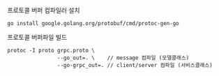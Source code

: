 

프로토콜 버퍼 컴파일러 설치
```
go install google.golang.org/protobuf/cmd/protoc-gen-go
```

프로토콜 버퍼파일 빌드
```
protoc -I proto grpc.proto \
                --go_out=. \    // message 컴파일 (모델클래스)
                --go-grpc_out=. // client/server 컴파일 (서비스클래스)
```

